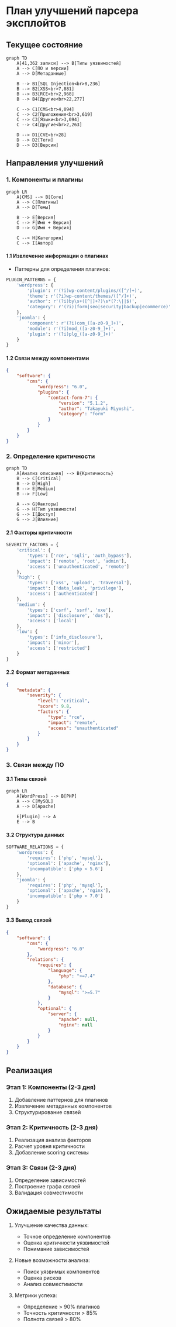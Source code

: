 # План улучшений парсера эксплойтов

## Текущее состояние
```mermaid
graph TD
    A[41,362 записи] --> B[Типы уязвимостей]
    A --> C[ПО и версии]
    A --> D[Метаданные]
    
    B --> B1[SQL Injection<br>8,236]
    B --> B2[XSS<br>7,881]
    B --> B3[RCE<br>2,968]
    B --> B4[Другие<br>22,277]
    
    C --> C1[CMS<br>4,094]
    C --> C2[Приложения<br>3,619]
    C --> C3[Языки<br>3,094]
    C --> C4[Другие<br>2,263]
    
    D --> D1[CVE<br>28]
    D --> D2[Теги]
    D --> D3[Версии]
```

## Направления улучшений

### 1. Компоненты и плагины
```mermaid
graph LR
    A[CMS] --> B[Core]
    A --> C[Плагины]
    A --> D[Темы]
    
    B --> E[Версия]
    C --> F[Имя + Версия]
    D --> G[Имя + Версия]
    
    C --> H[Категория]
    C --> I[Автор]
```

#### 1.1 Извлечение информации о плагинах
- Паттерны для определения плагинов:
```python
PLUGIN_PATTERNS = {
    'wordpress': {
        'plugin': r'(?i)wp-content/plugins/([^/]+)',
        'theme': r'(?i)wp-content/themes/([^/]+)',
        'author': r'(?i)by\s+([^|]+?)\s*(?:\||$)',
        'category': r'(?i)(form|seo|security|backup|ecommerce)'
    },
    'joomla': {
        'component': r'(?i)com_([a-z0-9_]+)',
        'module': r'(?i)mod_([a-z0-9_]+)',
        'plugin': r'(?i)plg_([a-z0-9_]+)'
    }
}
```

#### 1.2 Связи между компонентами
```json
{
    "software": {
        "cms": {
            "wordpress": "6.0",
            "plugins": {
                "contact-form-7": {
                    "version": "5.1.2",
                    "author": "Takayuki Miyoshi",
                    "category": "form"
                }
            }
        }
    }
}
```

### 2. Определение критичности
```mermaid
graph TD
    A[Анализ описания] --> B{Критичность}
    B --> C[Critical]
    B --> D[High]
    B --> E[Medium]
    B --> F[Low]
    
    A --> G[Факторы]
    G --> H[Тип уязвимости]
    G --> I[Доступ]
    G --> J[Влияние]
```

#### 2.1 Факторы критичности
```python
SEVERITY_FACTORS = {
    'critical': {
        'types': ['rce', 'sqli', 'auth_bypass'],
        'impact': ['remote', 'root', 'admin'],
        'access': ['unauthenticated', 'remote']
    },
    'high': {
        'types': ['xss', 'upload', 'traversal'],
        'impact': ['data_leak', 'privilege'],
        'access': ['authenticated']
    },
    'medium': {
        'types': ['csrf', 'ssrf', 'xxe'],
        'impact': ['disclosure', 'dos'],
        'access': ['local']
    },
    'low': {
        'types': ['info_disclosure'],
        'impact': ['minor'],
        'access': ['restricted']
    }
}
```

#### 2.2 Формат метаданных
```json
{
    "metadata": {
        "severity": {
            "level": "critical",
            "score": 9.8,
            "factors": {
                "type": "rce",
                "impact": "remote",
                "access": "unauthenticated"
            }
        }
    }
}
```

### 3. Связи между ПО

#### 3.1 Типы связей
```mermaid
graph LR
    A[WordPress] --> B[PHP]
    A --> C[MySQL]
    A --> D[Apache]
    
    E[Plugin] --> A
    E --> B
```

#### 3.2 Структура данных
```python
SOFTWARE_RELATIONS = {
    'wordpress': {
        'requires': ['php', 'mysql'],
        'optional': ['apache', 'nginx'],
        'incompatible': ['php < 5.6']
    },
    'joomla': {
        'requires': ['php', 'mysql'],
        'optional': ['apache', 'nginx'],
        'incompatible': ['php < 7.0']
    }
}
```

#### 3.3 Вывод связей
```json
{
    "software": {
        "cms": {
            "wordpress": "6.0"
        },
        "relations": {
            "requires": {
                "language": {
                    "php": ">=7.4"
                },
                "database": {
                    "mysql": ">=5.7"
                }
            },
            "optional": {
                "server": {
                    "apache": null,
                    "nginx": null
                }
            }
        }
    }
}
```

## Реализация

### Этап 1: Компоненты (2-3 дня)
1. Добавление паттернов для плагинов
2. Извлечение метаданных компонентов
3. Структурирование связей

### Этап 2: Критичность (2-3 дня)
1. Реализация анализа факторов
2. Расчет уровня критичности
3. Добавление scoring системы

### Этап 3: Связи (2-3 дня)
1. Определение зависимостей
2. Построение графа связей
3. Валидация совместимости

## Ожидаемые результаты

1. Улучшение качества данных:
   - Точное определение компонентов
   - Оценка критичности уязвимостей
   - Понимание зависимостей

2. Новые возможности анализа:
   - Поиск уязвимых компонентов
   - Оценка рисков
   - Анализ совместимости

3. Метрики успеха:
   - Определение > 90% плагинов
   - Точность критичности > 85%
   - Полнота связей > 80%